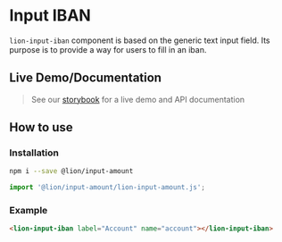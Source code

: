# Input IBAN

[//]: # 'AUTO INSERT HEADER PREPUBLISH'

`lion-input-iban` component is based on the generic text input field. Its purpose is to provide a way for users to fill in an iban.

## Live Demo/Documentation

> See our [storybook](http://lion-web-components.netlify.com/?path=/docs/forms-input-iban--default-story) for a live demo and API documentation

## How to use

### Installation

```sh
npm i --save @lion/input-amount
```

```js
import '@lion/input-amount/lion-input-amount.js';
```

### Example

```html
<lion-input-iban label="Account" name="account"></lion-input-iban>
```
